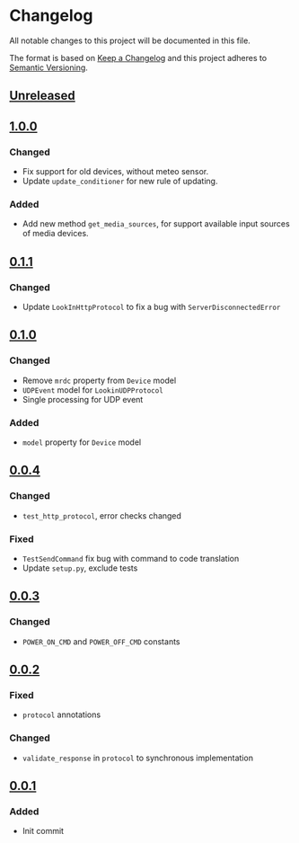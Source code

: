 # Changelog
All notable changes to this project will be documented in this file.

The format is based on [Keep a Changelog](http://keepachangelog.com/en/1.0.0/)
and this project adheres to [Semantic Versioning](http://semver.org/spec/v2.0.0.html).

## [Unreleased]

## [1.0.0]
### Changed
- Fix support for old devices, without meteo sensor.
- Update `update_conditioner` for new rule of updating.
### Added
- Add new method `get_media_sources`, for support available input sources of media devices.

## [0.1.1]
### Changed
- Update `LookInHttpProtocol` to fix a bug with `ServerDisconnectedError`


## [0.1.0]
### Changed
- Remove `mrdc` property from `Device` model
- `UDPEvent` model for `LookinUDPProtocol`
- Single processing for UDP event
### Added
- `model` property for `Device` model

## [0.0.4]
### Changed
- `test_http_protocol`, error checks changed
### Fixed
- `TestSendCommand` fix bug with command to code translation
- Update `setup.py`, exclude tests

## [0.0.3]
### Changed
- `POWER_ON_CMD` and `POWER_OFF_CMD` constants

## [0.0.2]
### Fixed
- `protocol` annotations
### Changed
- `validate_response` in `protocol` to synchronous implementation

## [0.0.1]
### Added
- Init commit


[Unreleased]: https://github.com/ANMalko/aiolookin/compare/main...v1.0.0
[1.0.0]: https://github.com/ANMalko/aiolookin/compare/v1.0.0...v0.1.1
[0.1.1]: https://github.com/ANMalko/aiolookin/compare/v0.1.1...v0.1.0
[0.1.0]: https://github.com/ANMalko/aiolookin/compare/v0.0.4...v0.1.0
[0.0.4]: https://github.com/ANMalko/aiolookin/compare/v0.0.3...v0.0.4
[0.0.3]: https://github.com/ANMalko/aiolookin/compare/v0.0.2...v0.0.3
[0.0.2]: https://github.com/ANMalko/aiolookin/compare/v0.0.1...v0.0.2
[0.0.1]: https://github.com/ANMalko/aiolookin/
